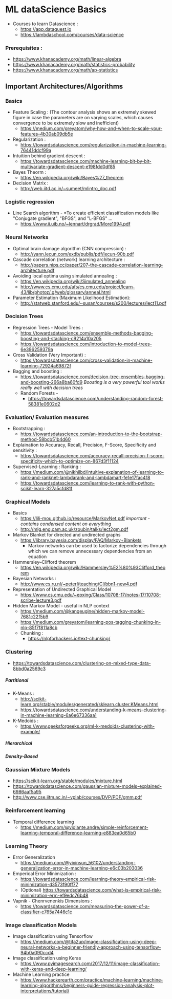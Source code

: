 # ML dataScience Basics
* Courses to learn Datascience :
    * https://app.dataquest.io
    * https://lambdaschool.com/courses/data-science

### Prerequisites :
* https://www.khanacademy.org/math/linear-algebra
* https://www.khanacademy.org/math/statistics-probability
* https://www.khanacademy.org/math/ap-statistics

## Important Architectures/Algorithms

### Basics
* Feature Scaling : (The contour analysis shows an extremely skewed figure in case the parameters are on varying scales, which causes convergence to be extremely slow and inefficient)
    * https://medium.com/greyatom/why-how-and-when-to-scale-your-features-4b30ab09db5e
* Regularization : 
    * https://towardsdatascience.com/regularization-in-machine-learning-76441ddcf99a
* Intuition behind gradient descent :
    * https://towardsdatascience.com/machine-learning-bit-by-bit-multivariate-gradient-descent-e198fdd0df85
* Bayes Theorm :
    * https://en.wikipedia.org/wiki/Bayes%27_theorem
* Decision Matrix : 
    * http://web.iitd.ac.in/~sumeet/mlintro_doc.pdf
    
### Logistic regression 
* Line Search algorithm - *To create efficient classification models like "Conjugate gradient", "BFGS", and "L-BFGS" ...
    * https://www.ii.uib.no/~lennart/drgrad/More1994.pdf
    
### Neural Networks 
* Optimal brain damage algorithm (CNN compression) : 
    * http://yann.lecun.com/exdb/publis/pdf/lecun-90b.pdf
* Cascade correlation (network) learning architecture : 
    * http://papers.nips.cc/paper/207-the-cascade-correlation-learning-architecture.pdf
* Avoiding local optima using simulated annealing : 
    * https://en.wikipedia.org/wiki/Simulated_annealing 
    * http://www.cs.cmu.edu/afs/cs.cmu.edu/project/learn-43/lib/photoz/.g/web/glossary/anneal.html
* Parameter Estimation (Maximum Likelihood Estimation): 
    * http://statweb.stanford.edu/~susan/courses/s200/lectures/lect11.pdf

### Decision Trees 
* Regression Trees - Model Trees : 
    * https://towardsdatascience.com/ensemble-methods-bagging-boosting-and-stacking-c9214a10a205
    * https://towardsdatascience.com/introduction-to-model-trees-6e396259379a
* Cross Validation (Very Important) : 
    * https://towardsdatascience.com/cross-validation-in-machine-learning-72924a69872f
* Bagging and boosting :
    * https://towardsdatascience.com/decision-tree-ensembles-bagging-and-boosting-266a8ba60fd9
    *Boosting is a very powerful tool works really well with decision trees*
    * Random Forests - 
         * https://towardsdatascience.com/understanding-random-forest-58381e0602d2

### Evaluation/ Evaluation measures
* Bootstrapping :
    * https://towardsdatascience.com/an-introduction-to-the-bootstrap-method-58bcb51b4d60
* Explaination to Accuracy, Recall, Precision, F-Score, Specificity and sensitivity : 
    * https://towardsdatascience.com/accuracy-recall-precision-f-score-specificity-which-to-optimize-on-867d3f11124
* Supervised-Learning : Ranking :
    * https://medium.com/@nikhilbd/intuitive-explanation-of-learning-to-rank-and-ranknet-lambdarank-and-lambdamart-fe1e17fac418
    * https://towardsdatascience.com/learning-to-rank-with-python-scikit-learn-327a5cfd81f

### Graphical Models 
* Basics 
    * https://lili-mou.github.io/resource/MarkovNet.pdf *important - contains condensed content on everything*
    * http://mlg.eng.cam.ac.uk/zoubin/talks/lect2gm.pdf
* Markov Blanket for directed and undirected graphs 
    * https://library.bayesia.com/display/FAQ/Markov+Blankets
        * Markov networks can be used to factorize dependencies through which we can remove unnecessary dependencies from an equation 
* Hammersley–Clifford theorem
    * https://en.wikipedia.org/wiki/Hammersley%E2%80%93Clifford_theorem
* Bayesian Networks :
    * http://www.cs.ru.nl/~peterl/teaching/CI/bbn1-new4.pdf
* Representation of Undirected Graphical Model     
    * https://www.cs.cmu.edu/~epxing/Class/10708-17/notes-17/10708-scribe-lecture3.pdf
* Hidden Markov Model - useful in NLP context 
    * https://medium.com/@kangeugine/hidden-markov-model-7681c22f5b9
    * https://medium.com/greyatom/learning-pos-tagging-chunking-in-nlp-85f7f811a8cb
    * Chunking :
        * https://nlpforhackers.io/text-chunking/

### Clustering
* https://towardsdatascience.com/clustering-on-mixed-type-data-8bbd0a2569c3
##### Partitional
* K-Means :
    * http://scikit-learn.org/stable/modules/generated/sklearn.cluster.KMeans.html
    * https://towardsdatascience.com/understanding-k-means-clustering-in-machine-learning-6a6e67336aa1
* K-Medoids :
    * https://www.geeksforgeeks.org/ml-k-medoids-clustering-with-example/
##### Hierarchical  
##### Density-Based

### Gaussian Mixture Models
* https://scikit-learn.org/stable/modules/mixture.html
* https://towardsdatascience.com/gaussian-mixture-models-explained-6986aaf5a95
* http://www.cse.iitm.ac.in/~vplab/courses/DVP/PDF/gmm.pdf

### Reinforcement learning
* Temporal difference learning 
    * https://medium.com/@violante.andre/simple-reinforcement-learning-temporal-difference-learning-e883ea0d65b0

### Learning Theory 
* Error Generalization 
    * https://medium.com/@yixinsun_56102/understanding-generalization-error-in-machine-learning-e6c03b203036
* Emperical Error Minimization :
    * https://towardsdatascience.com/learning-theory-empirical-risk-minimization-d3573f90ff77 
    * (Optional) https://towardsdatascience.com/what-is-empirical-risk-minimization-erm-ef9edc76b48
* Vapnik - Chenrvenenkis Dimensions :
    * https://towardsdatascience.com/measuring-the-power-of-a-classifier-c765a7446c1c
### Image classification Models 
* Image classification using Tensorflow
    * https://medium.com/@tifa2up/image-classification-using-deep-neural-networks-a-beginner-friendly-approach-using-tensorflow-94b0a090ccd4
* Image classification using Keras
    * https://www.pyimagesearch.com/2017/12/11/image-classification-with-keras-and-deep-learning/
* Machine Learning practice
    * https://www.hackerearth.com/practice/machine-learning/machine-learning-algorithms/beginners-guide-regression-analysis-plot-interpretations/tutorial/
